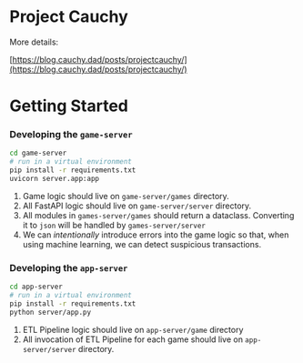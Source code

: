 # Project Cauchy

More details:

[https://blog.cauchy.dad/posts/projectcauchy/](https://blog.cauchy.dad/posts/projectcauchy/)

# Getting Started

### Developing the `game-server`

```bash
cd game-server
# run in a virtual environment
pip install -r requirements.txt
uvicorn server.app:app
```

1. Game logic should live on `game-server/games` directory.
2. All FastAPI logic should live on `game-server/server` directory.
3. All modules in `games-server/games` should return a dataclass. Converting it to `json` will be handled by `games-server/server`
4. We can *intentionally* introduce errors into the game logic so that, when using machine learning, we can detect suspicious transactions.

### Developing the `app-server`
```bash
cd app-server
# run in a virtual environment
pip install -r requirements.txt
python server/app.py
```

1. ETL Pipeline logic should live on `app-server/game` directory
2. All invocation of ETL Pipeline for each game should live on `app-server/server` directory.

